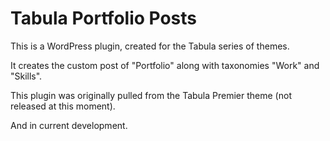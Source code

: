 # Tabula Portfolio Posts
This is a WordPress plugin, created for the Tabula series of themes.

It creates the custom post of "Portfolio" along with taxonomies "Work" and "Skills".

This plugin was originally pulled from the Tabula Premier theme (not released at this moment).

And in current development.